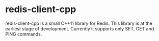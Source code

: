 # redis-client-cpp

redis-client-cpp is a small C++11 library for Redis. This library
is at the earliest stage of development. Currently it supports only
SET, GET and PING commands.
